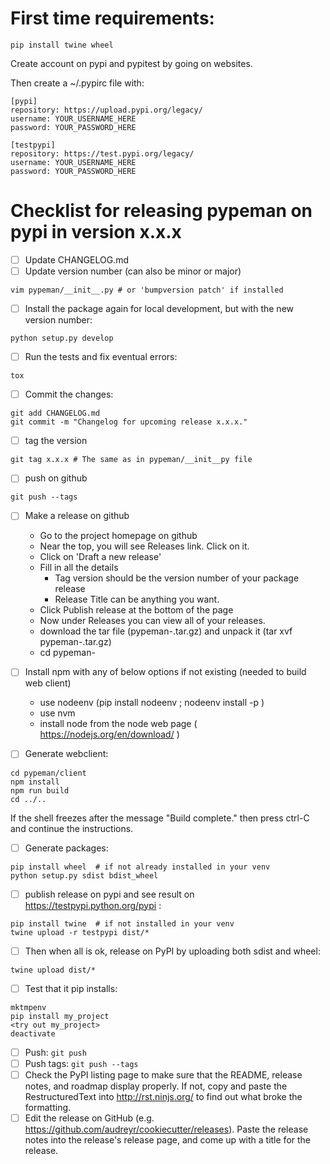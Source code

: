 
# First time requirements: #
```
pip install twine wheel
```
Create account on pypi and pypitest by going on websites.

Then create a ~/.pypirc file with:
```
[pypi]
repository: https://upload.pypi.org/legacy/
username: YOUR_USERNAME_HERE
password: YOUR_PASSWORD_HERE

[testpypi]
repository: https://test.pypi.org/legacy/
username: YOUR_USERNAME_HERE
password: YOUR_PASSWORD_HERE

```

# Checklist for releasing pypeman on pypi in version x.x.x #

- [ ] Update CHANGELOG.md
- [ ] Update version number (can also be minor or major)
```
vim pypeman/__init__.py # or 'bumpversion patch' if installed
```
- [ ] Install the package again for local development, but with the new version number:
```
python setup.py develop
```
- [ ] Run the tests and fix eventual errors:
```
tox
```
- [ ] Commit the changes:
```
git add CHANGELOG.md
git commit -m "Changelog for upcoming release x.x.x."
```
- [ ] tag the version
```
git tag x.x.x # The same as in pypeman/__init__py file
```
- [ ] push on github
```
git push --tags
```
- [ ] Make a release on github

    - Go to the project homepage on github
    - Near the top, you will see Releases link. Click on it.
    - Click on 'Draft a new release'
    - Fill in all the details
        - Tag version should be the version number of your package release
        - Release Title can be anything you want.
    - Click Publish release at the bottom of the page
    - Now under Releases you can view all of your releases.
    - download the tar file (pypeman-<tag>.tar.gz) and unpack it  (tar xvf pypeman-<tag>.tar.gz)
    - cd pypeman-<tag>

- [ ] Install npm with any of below options if not existing (needed to build web client)
   - use nodeenv (pip install nodeenv ; nodeenv install -p )
   - use nvm
   - install node from the node web page ( https://nodejs.org/en/download/ )

- [ ] Generate webclient:
```
cd pypeman/client
npm install
npm run build
cd ../..
```
If the shell freezes after the message "Build complete." then press ctrl-C and continue the instructions.

- [ ] Generate packages:
```
pip install wheel  # if not already installed in your venv
python setup.py sdist bdist_wheel
```
- [ ] publish release on pypi and see result on https://testpypi.python.org/pypi :
```
pip install twine  # if not installed in your venv
twine upload -r testpypi dist/*
```
- [ ] Then when all is ok, release on PyPI by uploading both sdist and wheel:
```
twine upload dist/*
```

- [ ] Test that it pip installs:
```
mktmpenv
pip install my_project
<try out my_project>
deactivate
```

- [ ] Push: `git push`
- [ ] Push tags: `git push --tags`
- [ ] Check the PyPI listing page to make sure that the README, release notes, and roadmap display properly. If not, copy and paste the RestructuredText into http://rst.ninjs.org/ to find out what broke the formatting.
- [ ] Edit the release on GitHub (e.g. https://github.com/audreyr/cookiecutter/releases). Paste the release notes into the release's release page, and come up with a title for the release.
